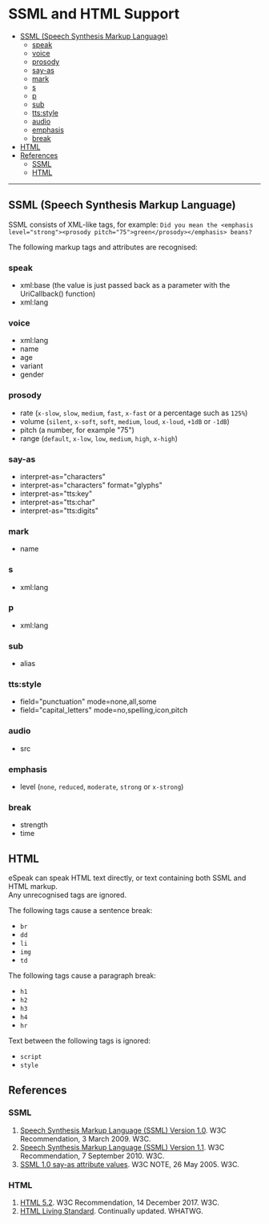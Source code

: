 # SSML and HTML Support

- [SSML (Speech Synthesis Markup Language)](#ssml-speech-synthesis-markup-language)
  - [speak](#speak)
  - [voice](#voice)
  - [prosody](#prosody)
  - [say-as](#say-as)
  - [mark](#mark)
  - [s](#s)
  - [p](#p)
  - [sub](#sub)
  - [tts:style](#tts-style)
  - [audio](#audio)
  - [emphasis](#emphasis)
  - [break](#break)
- [HTML](#html)
- [References](#references)
  - [SSML](#ssml)
  - [HTML](#html-1)

-----

## SSML (Speech Synthesis Markup Language)

SSML consists of XML-like tags, for example: `Did you mean the <emphasis level="strong"><prosody pitch="75">green</prosody></emphasis> beans?`

The following markup tags and attributes are recognised:

### speak

*   xml:base   (the value is just passed back as a parameter with the UriCallback() function)
*   xml:lang

### voice

*   xml:lang
*   name
*   age
*   variant
*   gender

### prosody

*   rate (`x-slow`, `slow`, `medium`, `fast`, `x-fast` or a percentage such as `125%`)
*   volume (`silent`, `x-soft`, `soft`, `medium`, `loud`, `x-loud`, `+1dB` or `-1dB`)
*   pitch (a number, for example "75")
*   range (`default`, `x-low`, `low`, `medium`, `high`, `x-high`)

### say-as

*   interpret-as="characters"
*   interpret-as="characters"  format="glyphs"
*   interpret-as="tts:key"
*   interpret-as="tts:char"
*   interpret-as="tts:digits"

### mark

*   name

### s

*   xml:lang

### p

*   xml:lang

### sub

*   alias

### tts:style

*   field="punctuation"   mode=none,all,some
*   field="capital\_letters"   mode=no,spelling,icon,pitch

### audio

*   src

### emphasis

*   level (`none`, `reduced`, `moderate`, `strong` or `x-strong`)

### break

*   strength
*   time

## HTML

eSpeak can speak HTML text directly, or text containing both SSML and HTML markup.  
Any unrecognised tags are ignored.

The following tags cause a sentence break:

*   `br`
*   `dd`
*   `li`
*   `img`
*   `td`

The following tags cause a paragraph break:

*   `h1`
*   `h2`
*   `h3`
*   `h4`
*   `hr`

Text between the following tags is ignored:

*   `script`
*   `style`

## References

### SSML

1. [Speech Synthesis Markup Language (SSML) Version 1.0](https://www.w3.org/TR/2009/REC-speech-synthesis-20090303/).
   W3C Recommendation, 3 March 2009. W3C.
1. [Speech Synthesis Markup Language (SSML) Version 1.1](http://www.w3.org/TR/2010/REC-speech-synthesis11-20100907/).
   W3C Recommendation, 7 September 2010. W3C.
1. [SSML 1.0 say-as attribute values](http://www.w3.org/TR/2005/NOTE-ssml-sayas-20050526).
   W3C NOTE, 26 May 2005. W3C.

### HTML

1.  [HTML 5.2](https://www.w3.org/TR/2017/REC-html52-20171214/).
    W3C Recommendation, 14 December 2017. W3C.
1.  [HTML Living Standard](https://html.spec.whatwg.org/multipage/).
    Continually updated. WHATWG.
